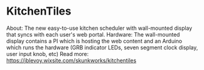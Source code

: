 # KitchenTiles
About: The new easy-to-use kitchen scheduler with wall-mounted display that syncs with each user's web portal.
Hardware: The wall-mounted display contains a PI which is hosting the web content and an Arduino which runs the hardware (GRB indicator LEDs, seven segment clock display, user input knob, etc)
Read more: https://jblevoy.wixsite.com/skunkworks/kitchentiles
